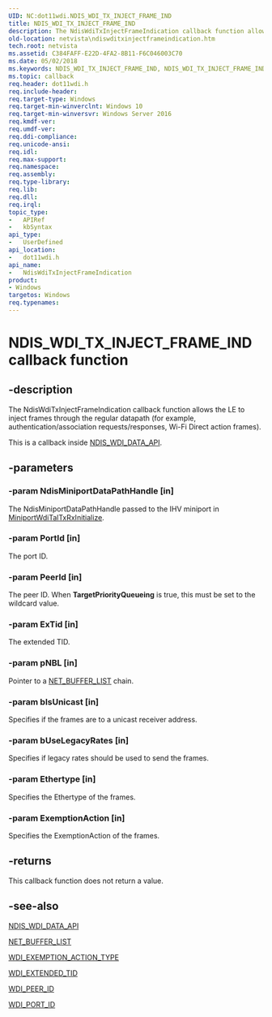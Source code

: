 ```yaml
---
UID: NC:dot11wdi.NDIS_WDI_TX_INJECT_FRAME_IND
title: NDIS_WDI_TX_INJECT_FRAME_IND
description: The NdisWdiTxInjectFrameIndication callback function allows the LE to inject frames through the regular datapath (for example, authentication/association requests/responses, Wi-Fi Direct action frames).
old-location: netvista\ndiswditxinjectframeindication.htm
tech.root: netvista
ms.assetid: C384FAFF-E22D-4FA2-8B11-F6C046003C70
ms.date: 05/02/2018
ms.keywords: NDIS_WDI_TX_INJECT_FRAME_IND, NDIS_WDI_TX_INJECT_FRAME_IND callback, NdisWdiTxInjectFrameIndication, NdisWdiTxInjectFrameIndication callback function [Network Drivers Starting with Windows Vista], dot11wdi/NdisWdiTxInjectFrameIndication, netvista.ndiswditxinjectframeindication
ms.topic: callback
req.header: dot11wdi.h
req.include-header: 
req.target-type: Windows
req.target-min-winverclnt: Windows 10
req.target-min-winversvr: Windows Server 2016
req.kmdf-ver: 
req.umdf-ver: 
req.ddi-compliance: 
req.unicode-ansi: 
req.idl: 
req.max-support: 
req.namespace: 
req.assembly: 
req.type-library: 
req.lib: 
req.dll: 
req.irql: 
topic_type:
-	APIRef
-	kbSyntax
api_type:
-	UserDefined
api_location:
-	dot11wdi.h
api_name:
-	NdisWdiTxInjectFrameIndication
product:
- Windows
targetos: Windows
req.typenames: 
---
```


# NDIS_WDI_TX_INJECT_FRAME_IND callback function


## -description


The NdisWdiTxInjectFrameIndication callback function allows the LE to inject frames through the regular datapath (for example, authentication/association requests/responses, Wi-Fi Direct action frames).

This is a callback inside <a href="https://msdn.microsoft.com/library/windows/hardware/mt297620">NDIS_WDI_DATA_API</a>.


## -parameters




### -param NdisMiniportDataPathHandle [in]

The NdisMiniportDataPathHandle passed to the IHV miniport in <a href="https://msdn.microsoft.com/C297D681-D43F-4105-9E08-7FF42807E9A0">MiniportWdiTalTxRxInitialize</a>.


### -param PortId [in]

The port ID. 


### -param PeerId [in]

The peer ID. When <b>TargetPriorityQueueing</b> is true, this must be set to the wildcard value.


### -param ExTid [in]

The extended TID.


### -param pNBL [in]

Pointer to a <a href="https://msdn.microsoft.com/library/windows/hardware/ff568388">NET_BUFFER_LIST</a> chain.


### -param bIsUnicast [in]

Specifies if the frames are to a unicast receiver address.


### -param bUseLegacyRates [in]

Specifies if legacy rates should be used to send the frames.


### -param Ethertype [in]

Specifies the Ethertype of the frames.


### -param ExemptionAction [in]

Specifies the ExemptionAction of the frames.


## -returns



This callback function does not return a value.




## -see-also




<a href="https://msdn.microsoft.com/library/windows/hardware/mt297620">NDIS_WDI_DATA_API</a>



<a href="https://msdn.microsoft.com/library/windows/hardware/ff568388">NET_BUFFER_LIST</a>



<a href="https://msdn.microsoft.com/library/windows/hardware/dn897820">WDI_EXEMPTION_ACTION_TYPE</a>



<a href="https://msdn.microsoft.com/library/windows/hardware/mt297640">WDI_EXTENDED_TID</a>



<a href="https://msdn.microsoft.com/library/windows/hardware/mt297658">WDI_PEER_ID</a>



<a href="https://msdn.microsoft.com/library/windows/hardware/mt269099">WDI_PORT_ID</a>
 

 

